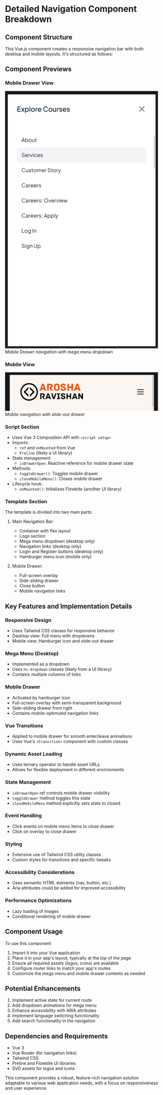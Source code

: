 # Detailed Navigation Component Breakdown

## Component Structure

This Vue.js component creates a responsive navigation bar with both desktop and mobile layouts. It's structured as follows:

## Component Previews

### Mobile Drawer View
![Responsive Drawer](https://github.com/AroshaRavishan/Navbar-with-Responsive-Mobile-Drawer/raw/main/Responsive%20Drawer.png)
*Mobile Drawer navigation with mega menu dropdown*

### Mobile View
![Mobile Menu](https://github.com/AroshaRavishan/Navbar-with-Responsive-Mobile-Drawer/raw/main/Mobile%20Menu%20View.png)
*Mobile navigation with slide-out drawer*

### Script Section
- Uses Vue 3 Composition API with `<script setup>`
- Imports:
  - `ref` and `onMounted` from Vue
  - `Preline` (likely a UI library)
- State management:
  - `isDrawerOpen`: Reactive reference for mobile drawer state
- Methods:
  - `toggleDrawer()`: Toggles mobile drawer
  - `closeMobileMenu()`: Closes mobile drawer
- Lifecycle hook:
  - `onMounted()`: Initializes Flowbite (another UI library)

### Template Section
The template is divided into two main parts:

1. Main Navigation Bar:
   - Container with flex layout
   - Logo section
   - Mega menu dropdown (desktop only)
   - Navigation links (desktop only)
   - Login and Register buttons (desktop only)
   - Hamburger menu icon (mobile only)

2. Mobile Drawer:
   - Full-screen overlay
   - Side-sliding drawer
   - Close button
   - Mobile navigation links

## Key Features and Implementation Details

### Responsive Design
- Uses Tailwind CSS classes for responsive behavior
- Desktop view: Full menu with dropdowns
- Mobile view: Hamburger icon and slide-out drawer

### Mega Menu (Desktop)
- Implemented as a dropdown
- Uses `hs-dropdown` classes (likely from a UI library)
- Contains multiple columns of links

### Mobile Drawer
- Activated by hamburger icon
- Full-screen overlay with semi-transparent background
- Side-sliding drawer from right
- Contains mobile-optimized navigation links

### Vue Transitions
- Applied to mobile drawer for smooth enter/leave animations
- Uses Vue's `<transition>` component with custom classes

### Dynamic Asset Loading
- Uses ternary operator to handle asset URLs
- Allows for flexible deployment in different environments

### State Management
- `isDrawerOpen` ref controls mobile drawer visibility
- `toggleDrawer` method toggles this state
- `closeMobileMenu` method explicitly sets state to closed

### Event Handling
- Click events on mobile menu items to close drawer
- Click on overlay to close drawer

### Styling
- Extensive use of Tailwind CSS utility classes
- Custom styles for transitions and specific tweaks

### Accessibility Considerations
- Uses semantic HTML elements (nav, button, etc.)
- Aria attributes could be added for improved accessibility

### Performance Optimizations
- Lazy loading of images
- Conditional rendering of mobile drawer

## Component Usage

To use this component:
1. Import it into your Vue application
2. Place it in your app's layout, typically at the top of the page
3. Ensure all required assets (logos, icons) are available
4. Configure router links to match your app's routes
5. Customize the mega menu and mobile drawer contents as needed

## Potential Enhancements

1. Implement active state for current route
2. Add dropdown animations for mega menu
3. Enhance accessibility with ARIA attributes
4. Implement language switching functionality
5. Add search functionality in the navigation

## Dependencies and Requirements

- Vue 3
- Vue Router (for navigation links)
- Tailwind CSS
- Preline and Flowbite UI libraries
- SVG assets for logos and icons

This component provides a robust, feature-rich navigation solution adaptable to various web application needs, with a focus on responsiveness and user experience.
